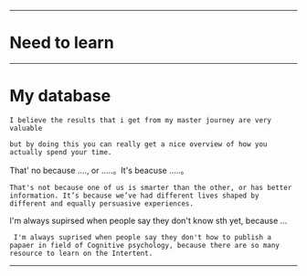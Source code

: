 ----
# Need to learn










----
# My database

```
I believe the results that i get from my master journey are very valuable
```

```
but by doing this you can really get a nice overview of how you actually spend your time. 
```
That' no because ...., or .....。It's beacuse .....。
```
That's not because one of us is smarter than the other, or has better information. It’s because we’ve had different lives shaped by different and equally persuasive experiences.
```
I'm  always supirsed when people say they don't know sth yet, because ...
```
 I'm always suprised when people say they don't how to publish a papaer in field of Cognitive psychology, because there are so many resource to learn on the Intertent.
```
-----